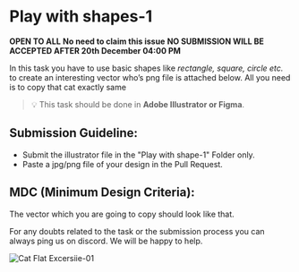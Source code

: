 # Play with shapes-1 

**OPEN TO ALL** **No need to claim this issue** **NO SUBMISSION WILL BE ACCEPTED AFTER 20th December 04:00 PM**

In this task you have to use basic shapes like *rectangle, square, circle etc.* to create an interesting vector who’s png file is attached below. All you need is to copy that cat exactly same

> 💡 This task should be done in **Adobe Illustrator or Figma**.

## Submission Guideline:

- Submit the illustrator file in the "Play with shape-1" Folder only.
- Paste a jpg/png file of your design in the Pull Request.

## MDC (Minimum Design Criteria):

The vector which you are going to copy should look like that.

For any doubts related to the task or the submission process you can always ping us on discord. We will be happy to help.

![Cat Flat Excersiie-01](https://user-images.githubusercontent.com/97426868/208293585-b4dd8533-faaf-425d-a26d-b697ad1e7c44.png)
